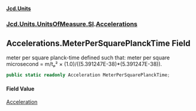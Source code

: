 #### [Jcd.Units](index.md 'index')
### [Jcd.Units.UnitsOfMeasure.SI](Jcd.Units.UnitsOfMeasure.SI.md 'Jcd.Units.UnitsOfMeasure.SI').[Accelerations](Accelerations.md 'Jcd.Units.UnitsOfMeasure.SI.Accelerations')

## Accelerations.MeterPerSquarePlanckTime Field

meter per square planck-time defined such that: meter per square microsecond = m/tₚ² × (1.0)/((5.391247E-38)*(5.391247E-38)).

```csharp
public static readonly Acceleration MeterPerSquarePlanckTime;
```

#### Field Value
[Acceleration](Acceleration.md 'Jcd.Units.UnitTypes.Acceleration')